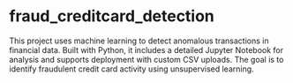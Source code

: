# fraud_creditcard_detection
This project uses machine learning to detect anomalous transactions in financial data. Built with Python, it includes a detailed Jupyter Notebook for analysis and supports deployment with custom CSV uploads. The goal is to identify fraudulent credit card activity using unsupervised learning.
